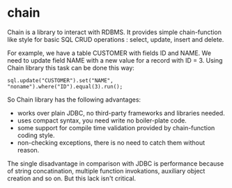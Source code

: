 chain
=====

Chain is a library to interact with RDBMS. It provides simple chain-function like style for basic 
SQL CRUD operations : select, update, insert and delete.

For example, we have a table CUSTOMER with fields ID and NAME. We need to update field NAME with a new value for 
a record with ID = 3. Using Chain library this task can be done this way:
```
sql.update("CUSTOMER").set("NAME", "noname").where("ID").equal(3).run();
```

So Chain library has the following advantages:
* works over plain JDBC, no third-party frameworks and libraries needed.
* uses compact syntax, you need write no boiler-plate code.
* some support for compile time validation provided by chain-function coding style.
* non-checking exceptions, there is no need to catch them without reason.

The single disadvantage in comparison with JDBC is performance because of string concatination, 
multiple function invokations, auxiliary object creation and so on. But this lack isn't critical.
